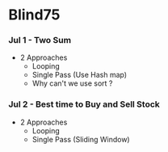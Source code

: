# Blind75

### Jul 1 - Two Sum
* 2 Approaches
  + Looping
  + Single Pass (Use Hash map)
  + Why can't we use sort ?


### Jul 2 - Best time to Buy and Sell Stock
* 2 Approaches
  + Looping
  + Single Pass (Sliding Window)
